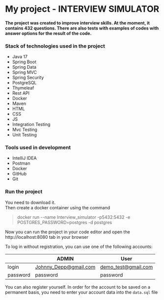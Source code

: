 # My project - INTERVIEW SIMULATOR

#### The project was created to improve interview skills. At the moment, it contains 432 questions. There are also tests with examples of codes with answer options for the result of the code.

### Stack of technologies used in the project

* Java 17
* Spring Boot
* Spring Data
* Spring MVC
* Spring Security
* PostgreSQL
* Thymeleaf
* Rest API
* Docker
* Maven
* HTML
* CSS
* JS
* Integration Testing
* Mvc Testing
* Unit Testing

### Tools used in development

* IntelliJ IDEA
* Postman
* Docker
* GitHub
* Git

### Run the project
You need to download it. </br>
Then create a docker container using the command 

> docker run --name Interview_simulator -p5432:5432 -e POSTGRES_PASSWORD=postgres -d postgres

Now you can run the project in your code editor and open the http://localhost:8080 tab in your browser

<p>To log in without registration, you can use one of the following accounts:

|          | ADMIN                 | User                |
|----------|-----------------------|---------------------|
| login    | Johnny_Depp@gmail.com | demo_test@gmail.com |
| password | password              | password            |


You can also register yourself. In order for the account to be saved on a permanent basis, you need to enter your account data into the `data.sql` file

